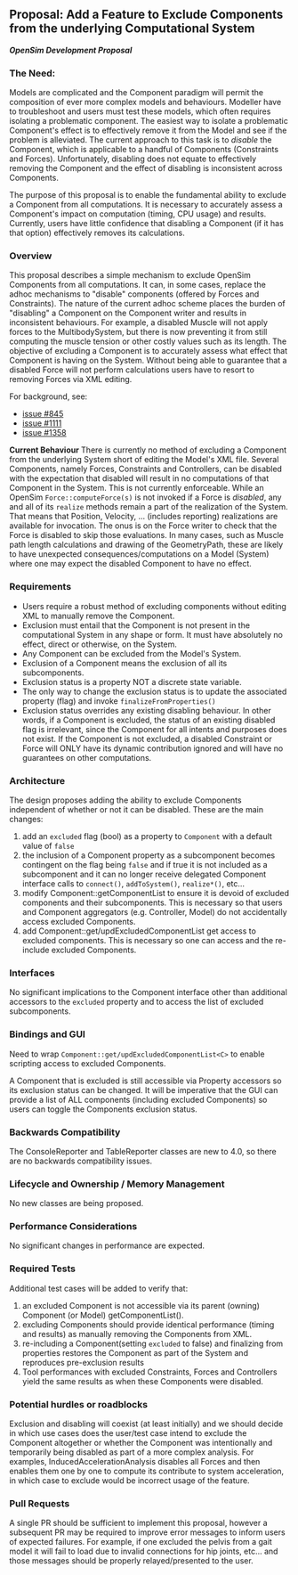 ## Proposal: Add a Feature to Exclude Components from the underlying Computational System

***OpenSim Development Proposal***

### The Need:
Models are complicated and the Component paradigm will permit the composition of ever more complex models and behaviours. Modeller have to troubleshoot and users must test these models, which often requires isolating a problematic component. The easiest way to isolate a problematic Component's effect is to effectively remove it from the Model and see if the problem is alleviated. The current approach to this task is to *disable* the Component, which is applicable to a handful of Components (Constraints and Forces). Unfortunately, disabling does not equate to effectively removing the Component and the effect of disabling is inconsistent across Components.   

The purpose of this proposal is to enable the fundamental ability to exclude a Component from all computations. It is necessary to accurately assess a Component's impact on computation (timing, CPU usage) and results. Currently, users have little confidence that disabling a Component (if it has that option) effectively removes its calculations. 

### Overview
This proposal describes a simple mechanism to exclude OpenSim Components from all computations. It can, in some cases, replace the adhoc mechanisms to "disable" components (offered by Forces and Constraints). The nature of the current adhoc scheme places the burden of "disabling" a Component on the Component writer and results in inconsistent behaviours. For example, a disabled Muscle will not apply forces to the MultibodySystem, but there is now preventing it from still computing the muscle tension or other costly values such as its length. The objective of excluding a Component is to accurately assess what effect that Component is having on the System. Without being able to guarantee that a disabled Force will not perform calculations users have to resort to removing Forces via XML editing.

For background, see:
- [issue #845](https://github.com/opensim-org/opensim-core/issues/845)
- [issue #1111](https://github.com/opensim-org/opensim-core/issues/1111)
- [issue #1358](https://github.com/opensim-org/opensim-core/issues/1358)

**Current Behaviour**
There is currently no method of excluding a Component from the underlying System short of editing the Model's XML file. Several Components, namely Forces, Constraints and Controllers, can be disabled with the expectation that disabled will  result in no computations of that Component in the System. This is not currently enforceable. While an OpenSim `Force::computeForce(s)` is not invoked if a Force is *disabled*, any and all of its `realize` methods remain a part of the realization of the System. That means that Position, Velocity, ... (includes reporting) realizations are available for invocation.  The onus is on the Force writer to check that the Force is disabled to skip those evaluations. In many cases, such as Muscle path length calculations and drawing of the GeometryPath, these are likely to have unexpected consequences/computations on a Model (System) where one may expect the disabled Component to have no effect.

### Requirements
- Users require a robust method of excluding components without editing XML to manually remove the Component.
- Exclusion must entail that the Component is not present in the computational System in any shape or form. It must have absolutely no effect, direct or otherwise, on the System.
- Any Component can be excluded from the Model's System.
- Exclusion of a Component means the exclusion of all its subcomponents.
- Exclusion status is a property NOT a discrete state variable.
- The only way to change the exclusion status is to update the associated property (flag) and invoke  `finalizeFromProperties()`  
- Exclusion status overrides any existing disabling behaviour. In other words, if a Component is excluded, the status of an existing disabled flag is irrelevant, since the Component for all intents and purposes does not exist. If the Component is not excluded, a disabled Constraint or Force will ONLY have its dynamic contribution ignored and will have no guarantees on other computations.
 
### Architecture
The design proposes adding the ability to exclude Components independent of whether or not it can be disabled.
These are the main changes:

1. add an `excluded` flag (bool) as a property to `Component` with a default value of `false`
2. the inclusion of a Component property as a subcomponent becomes contingent on the flag being `false` and if true it is not included as a subcomponent and it can no longer receive delegated Component interface calls to `connect()`, `addToSystem()`, `realize*()`, etc...  
3. modify Component::getComponentList<C> to ensure it is devoid of excluded components and their subcomponents. This is necessary so that users and Component aggregators (e.g. Controller, Model) do not accidentally access excluded Components. 
4. add Component::get/updExcludedComponentList<C> get access to excluded components. This is necessary so one can access and the re-include excluded Components.

### Interfaces
No significant implications to the Component interface other than additional accessors to the `excluded` property and to access the list of excluded subcomponents. 

### Bindings and GUI
Need to wrap `Component::get/updExcludedComponentList<C>` to enable scripting access to excluded Components.  

A Component that is excluded is still accessible via Property accessors so its exclusion status can be changed. It will be imperative that the GUI can provide a list of ALL components (including excluded Components) so users can toggle the Components exclusion status. 

### Backwards Compatibility
The ConsoleReporter and TableReporter classes are new to 4.0, so there are no backwards compatibility issues.

### Lifecycle and Ownership / Memory Management
No new classes are being proposed.

### Performance Considerations
No significant changes in performance are expected.

### Required Tests
Additional test cases will be added to verify that:
1. an excluded Component is not accessible via its parent (owning) Component (or Model) getComponentList<C>(). 
2. excluding Components should provide identical performance (timing and results) as manually removing the Components from XML.
3. re-including a Component(setting `excluded` to false) and finalizing from properties restores the Component as part of the System and reproduces pre-exclusion results
4. Tool performances with excluded Constraints, Forces and Controllers yield the same results as when these Components were disabled.

### Potential hurdles or roadblocks
Exclusion and disabling will coexist (at least initially) and we should decide in which use cases does the user/test case intend to exclude the Component altogether or whether the Component was intentionally and temporarily being disabled as part of a more complex analysis. For examples, InducedAccelerationAnalysis disables all Forces and then enables them one by one to compute its contribute to system acceleration, in which case to exclude would be incorrect usage of the feature.

### Pull Requests
A single PR should be sufficient to implement this proposal, however a subsequent PR may be required 
to improve error messages to inform users of expected failures. For example, if one excluded the pelvis from a gait model it will fail to load due to invalid connections for hip joints, etc... and those messages should be properly relayed/presented to the user.

